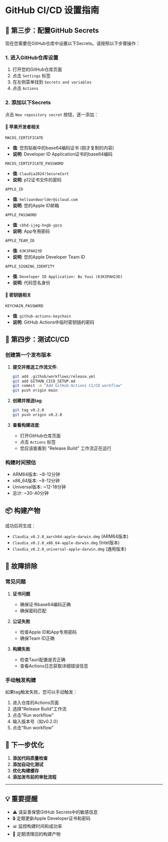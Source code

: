 # GitHub CI/CD 设置指南

## 🔐 第三步：配置GitHub Secrets

现在您需要在GitHub仓库中设置以下Secrets。请按照以下步骤操作：

### 1. 进入GitHub仓库设置

1. 打开您的GitHub仓库页面
2. 点击 `Settings` 标签
3. 在左侧菜单找到 `Secrets and variables`
4. 点击 `Actions`

### 2. 添加以下Secrets

点击 `New repository secret` 按钮，逐一添加：

#### 🍎 苹果开发者相关
```
MACOS_CERTIFICATE
```
- **值**: 您剪贴板中的base64编码证书 (刚才复制的内容)
- **说明**: Developer ID Application证书的base64编码

```
MACOS_CERTIFICATE_PASSWORD
```
- **值**: `Claudia2024!SecureCert`
- **说明**: p12证书文件的密码

```
APPLE_ID
```
- **值**: `helloandworlder@icloud.com`
- **说明**: 您的Apple ID邮箱

```
APPLE_PASSWORD
```
- **值**: `cbhd-ijeg-hngb-ypco`
- **说明**: App专用密码

```
APPLE_TEAM_ID
```
- **值**: `63K3PAH23D`
- **说明**: 您的Apple Developer Team ID

```
APPLE_SIGNING_IDENTITY
```
- **值**: `Developer ID Application: Bu Yuxi (63K3PAH23D)`
- **说明**: 代码签名身份

#### 🔑 密钥链相关
```
KEYCHAIN_PASSWORD
```
- **值**: `github-actions-keychain`
- **说明**: GitHub Actions中临时密钥链的密码

## 🚀 第四步：测试CI/CD

### 创建第一个发布版本

1. **提交并推送工作流文件**:
   ```bash
   git add .github/workflows/release.yml
   git add GITHUB_CICD_SETUP.md
   git commit -m "Add GitHub Actions CI/CD workflow"
   git push origin main
   ```

2. **创建并推送tag**:
   ```bash
   git tag v0.2.0
   git push origin v0.2.0
   ```

3. **查看构建进度**:
   - 打开GitHub仓库页面
   - 点击 `Actions` 标签
   - 您应该能看到 "Release Build" 工作流正在运行

### 构建时间预估
- ARM64版本: ~8-12分钟
- x86_64版本: ~8-12分钟  
- Universal版本: ~12-18分钟
- 总计: ~30-40分钟

## 📦 构建产物

成功后将生成：
- `Claudia_v0.2.0_aarch64-apple-darwin.dmg` (ARM64版本)
- `Claudia_v0.2.0_x86_64-apple-darwin.dmg` (Intel版本)
- `Claudia_v0.2.0_universal-apple-darwin.dmg` (通用版本)

## 🔧 故障排除

### 常见问题

1. **证书问题**
   - 确保证书base64编码正确
   - 确保密码匹配

2. **公证失败**
   - 检查Apple ID和App专用密码
   - 确保Team ID正确

3. **构建失败**
   - 检查Tauri配置是否正确
   - 查看Actions日志获取详细错误信息

### 手动触发构建

如果tag触发失败，您可以手动触发：
1. 进入仓库的Actions页面
2. 选择"Release Build"工作流
3. 点击"Run workflow"
4. 输入版本号（如v0.2.0）
5. 点击"Run workflow"

## 🎯 下一步优化

1. **添加代码质量检查**
2. **添加自动化测试**
3. **优化构建缓存**
4. **添加发布前的审批流程**

---

## 💡 重要提醒

- ⚠️ 请妥善保管GitHub Secrets中的敏感信息
- 🔒 定期更新Apple Developer证书和密码
- 📊 监控构建时间和成功率
- 🧹 定期清理旧的构建产物 